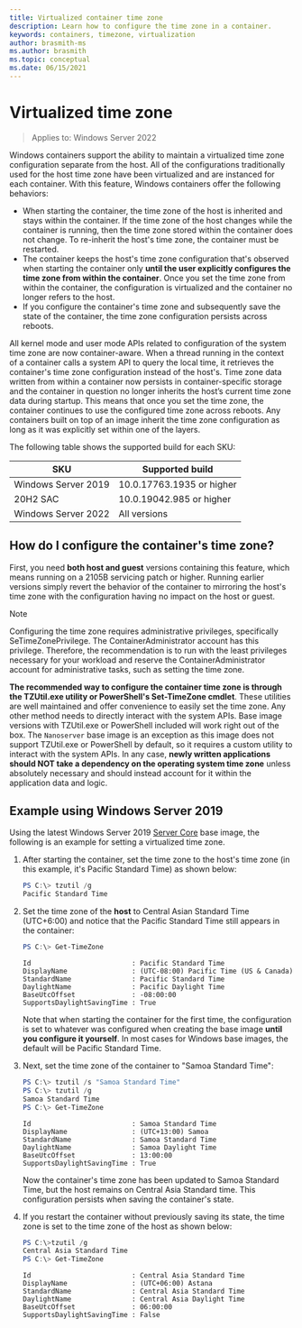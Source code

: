 ```yaml
---
title: Virtualized container time zone
description: Learn how to configure the time zone in a container.
keywords: containers, timezone, virtualization
author: brasmith-ms
ms.author: brasmith
ms.topic: conceptual
ms.date: 06/15/2021
---
```


# Virtualized time zone

> Applies to: Windows Server 2022

Windows containers support the ability to maintain a virtualized time zone configuration separate from the host. All of the configurations traditionally used for the host time zone have been virtualized and are instanced for each container. With this feature, Windows containers offer the following behaviors:

- When starting the container, the time zone of the host is inherited and stays within the container. If the time zone of the host changes while the container is running, then the time zone stored within the container does not change. To re-inherit the host's time zone, the container must be restarted.
- The container keeps the host's time zone configuration that's observed when starting the container only **until the user explicitly configures the time zone from within the container**. Once you set the time zone from within the container, the configuration is virtualized and the container no longer refers to the host.
- If you configure the container's time zone and subsequently save the state of the container, the time zone configuration persists across reboots.

All kernel mode and user mode APIs related to configuration of the system time zone are now container-aware. When a thread running in the context of a container calls a system API to query the local time, it retrieves the container's time zone configuration instead of the host's. Time zone data written from within a container now persists in container-specific storage and the container in question no longer inherits the host’s current time zone data during startup. This means that once you set the time zone, the container continues to use the configured time zone across reboots. Any containers built on top of an image inherit the time zone configuration as long as it was explicitly set within one of the layers.

The following table shows the supported build for each SKU:

| SKU | Supported build |
|---|---|
| Windows Server 2019 | 10.0.17763.1935 or higher |
| 20H2 SAC | 10.0.19042.985 or higher |
| Windows Server 2022 | All versions |

## How do I configure the container's time zone?

First, you need **both host and guest** versions containing this feature, which means running on a 2105B servicing patch or higher. Running earlier versions simply revert the behavior of the container to mirroring the host's time zone with the configuration having no impact on the host or guest.

> [!NOTE]
> Configuring the time zone requires administrative privileges, specifically SeTimeZonePrivilege. The ContainerAdministrator account has this privilege. Therefore, the recommendation is to run with the least privileges necessary for your workload and reserve the ContainerAdministrator account for administrative tasks, such as setting the time zone.

**The recommended way to configure the container time zone is through the TZUtil.exe utility or PowerShell's Set-TimeZone cmdlet**. These utilities are well maintained and offer convenience to easily set the time zone. Any other method needs to directly interact with the system APIs. Base image versions with TZUtil.exe or PowerShell included will work right out of the box. The `Nanoserver` base image is an exception as this image does not support TZUtil.exe or PowerShell by default, so it requires a custom utility to interact with the system APIs. In any case, **newly written applications should NOT take a dependency on the operating system time zone** unless absolutely necessary and should instead account for it within the application data and logic.

## Example using Windows Server 2019

Using the latest Windows Server 2019 [Server Core](https://hub.docker.com/_/microsoft-windows-servercore) base image, the following is an example for setting a virtualized time zone.

1. After starting the container, set the time zone to the host's time zone (in this example, it's Pacific Standard Time) as shown below:

     ```powershell
    PS C:\> tzutil /g
    Pacific Standard Time

2. Set the time zone of the **host** to Central Asian Standard Time (UTC+6:00) and notice that the Pacific Standard Time still appears in the container:

    ```powershell
    PS C:\> Get-TimeZone
    ```
            
    ```output    
    Id                         : Pacific Standard Time
    DisplayName                : (UTC-08:00) Pacific Time (US & Canada)
    StandardName               : Pacific Standard Time
    DaylightName               : Pacific Daylight Time
    BaseUtcOffset              : -08:00:00
    SupportsDaylightSavingTime : True
    ```

   Note that when starting the container for the first time, the configuration is set to whatever was configured when creating the base image **until you configure it yourself**. In most cases for Windows base images, the default will be Pacific Standard Time.

3. Next, set the time zone of the container to "Samoa Standard Time":

    ```powershell
    PS C:\> tzutil /s "Samoa Standard Time"
    PS C:\> tzutil /g
    Samoa Standard Time
    PS C:\> Get-TimeZone
    ```
            
    ```output 
    Id                         : Samoa Standard Time
    DisplayName                : (UTC+13:00) Samoa
    StandardName               : Samoa Standard Time
    DaylightName               : Samoa Daylight Time
    BaseUtcOffset              : 13:00:00
    SupportsDaylightSavingTime : True
    ```

    Now the container's time zone has been updated to Samoa Standard Time, but the host remains on Central Asia Standard time. This configuration persists when saving the container's state.

4. If you restart the container without previously saving its state, the time zone is set to the time zone of the host as shown below:

    ```powershell
    PS C:\>tzutil /g
    Central Asia Standard Time
    PS C:\> Get-TimeZone
    ```
                
    ```output
    Id                         : Central Asia Standard Time
    DisplayName                : (UTC+06:00) Astana
    StandardName               : Central Asia Standard Time
    DaylightName               : Central Asia Daylight Time
    BaseUtcOffset              : 06:00:00
    SupportsDaylightSavingTime : False
    ```
